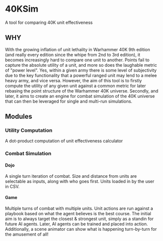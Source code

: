 # 40KSim
A tool for comparing 40K unit effectiveness


## WHY

With the growing inflation of unit lethality in Warhammer 40K 9th edition (and really every edition since the whipe from 2nd to 3rd edition), it becomes increasingly hard to compare one unit to another.  Points fail to capture the absolute utility of a unit, and more so does the laughable metric of "power level".  Yes, within a given army there is some level of subjectivity due to the key functionality that a powerful ranged unit may lend to a melee heavy army, and vice versa.  However, the aim of this tool is to firstly compute the utility of any given unit against a common metric for later rebasing the point structure of the Warhammer 40K universe.  Secondly, and later, it aims to create an engine for combat simulation of the 40K universe that can then be leveraged for single and multi-run simulations.

## Modules

### Utility Computation

A dot-product computation of unit effectiveness calculator

### Combat Simulation

#### Dojo

A single turn iteration of combat.  Size and distance from units are selectable as inputs, along with who goes first.  Units loaded in by the user in CSV.


#### Game

Multiple turns of combat with multiple units.  Unit actions are run against a playbook based on what the agent believes is the best course.  The initial aim is to always target the closest & strongest unit, simply as a standin for future AI agents.  Later, AI agents can be trained and placed into action.  Additionally, a scene animator can show what is happening turn-by-turn for the amusement of all!

